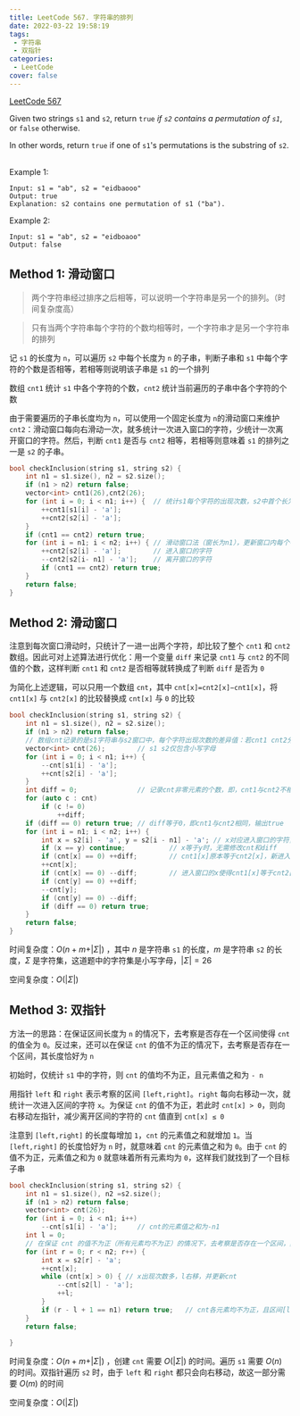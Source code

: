 ```yaml
---
title: LeetCode 567. 字符串的排列
date: 2022-03-22 19:58:19
tags: 
 - 字符串
 - 双指针
categories:
 - LeetCode
cover: false
---
```


[LeetCode 567](https://leetcode-cn.com/problems/permutation-in-string/)

Given two strings `s1` and `s2`, return `true` *if `s2` contains a permutation of `s1`*, or `false` otherwise.

In other words, return `true` if one of `s1`'s permutations is the substring of `s2`.
 

Example 1:

    Input: s1 = "ab", s2 = "eidbaooo"
    Output: true
    Explanation: s2 contains one permutation of s1 ("ba").


Example 2:

    Input: s1 = "ab", s2 = "eidboaoo"
    Output: false



## Method 1: 滑动窗口
> 两个字符串经过排序之后相等，可以说明一个字符串是另一个的排列。（时间复杂度高）

> 只有当两个字符串每个字符的个数均相等时，一个字符串才是另一个字符串的排列

记 `s1` 的长度为 `n`，可以遍历 `s2` 中每个长度为 `n` 的子串，判断子串和 `s1` 中每个字符的个数是否相等，若相等则说明该子串是 `s1` 的一个排列

数组 `cnt1` 统计 `s1` 中各个字符的个数，`cnt2` 统计当前遍历的子串中各个字符的个数

由于需要遍历的子串长度均为 `n`，可以使用一个固定长度为 `n`的滑动窗口来维护 `cnt2`：滑动窗口每向右滑动一次，就多统计一次进入窗口的字符，少统计一次离开窗口的字符。然后，判断 `cnt1`​ 是否与 `cnt2` ​相等，若相等则意味着 `s1` 的排列之一是 `s2` 的子串。

```cpp
bool checkInclusion(string s1, string s2) {
    int n1 = s1.size(), n2 = s2.size();
    if (n1 > n2) return false;
    vector<int> cnt1(26),cnt2(26);
    for (int i = 0; i < n1; i++) {  // 统计s1每个字符的出现次数，s2中首个长为n1子串每个字符的出现次数
        ++cnt1[s1[i] - 'a'];
        ++cnt2[s2[i] - 'a'];
    }
    if (cnt1 == cnt2) return true;
    for (int i = n1; i < n2; i++) { // 滑动窗口法（窗长为n1），更新窗口内每个字符的出现次数
        ++cnt2[s2[i] - 'a'];        // 进入窗口的字符
        --cnt2[s2[i- n1] - 'a'];    // 离开窗口的字符
        if (cnt1 == cnt2) return true;
    }
    return false;
}
```

## Method 2: 滑动窗口
注意到每次窗口滑动时，只统计了一进一出两个字符，却比较了整个 `cnt1` 和 `cnt2` 数组。因此可对上述算法进行优化：用一个变量 `diff` 来记录 `cnt1` 与 `cnt2` 的不同值的个数，这样判断 `cnt1` 和 `cnt2` 是否相等就转换成了判断 `diff` 是否为 `0`

为简化上述逻辑，可以只用一个数组 `cnt`，其中 `cnt[x]=cnt2[x]−cnt1[x]`，将 `cnt1[x]` 与 `cnt2[x]` 的比较替换成 `cnt[x]` 与 `0` 的比较

```cpp
bool checkInclusion(string s1, string s2) {
    int n1 = s1.size(), n2 = s2.size();
    if (n1 > n2) return false;
    // 数组cnt记录的是s1字符串与s2窗口中，每个字符出现次数的差异值：若cnt1 cnt2分别记录s1字符串与s2窗口中每个字符出现次数，则cnt=cnt2-cnt1
    vector<int> cnt(26);        // s1 s2仅包含小写字母
    for (int i = 0; i < n1; i++) {
        --cnt[s1[i] - 'a'];
        ++cnt[s2[i] - 'a'];
    }
    int diff = 0;               // 记录cnt非零元素的个数，即，cnt1与cnt2不相等元素的个数
    for (auto c : cnt)
        if (c != 0)
            ++diff;
    if (diff == 0) return true; // diff等于0，即cnt1与cnt2相同，输出true
    for (int i = n1; i < n2; i++) {
        int x = s2[i] - 'a', y = s2[i - n1] - 'a'; // x对应进入窗口的字符，y对应离开窗口的字符
        if (x == y) continue;           // x等于y时，无需修改cnt和diff
        if (cnt[x] == 0) ++diff;        // cnt1[x]原本等于cnt2[x]，新进入的x导致diff加1
        ++cnt[x];
        if (cnt[x] == 0) --diff;        // 进入窗口的x使得cnt1[x]等于cnt2[x]，故diff减1（该if语句是上一条if语句是互斥的）
        if (cnt[y] == 0) ++diff;
        --cnt[y];
        if (cnt[y] == 0) --diff;
        if (diff == 0) return true;
    }
    return false;
}
```

时间复杂度：$O(n + m + \vert \Sigma \vert)$ ，其中 $n$ 是字符串 `s1` 的长度，$m$ 是字符串 `s2` 的长度，$\Sigma$ 是字符集，这道题中的字符集是小写字母，$\vert \Sigma \vert =26$

空间复杂度：$O(\vert \Sigma \vert)$


## Method 3: 双指针

方法一的思路：在保证区间长度为 `n` 的情况下，去考察是否存在一个区间使得 `cnt` 的值全为 `0`。反过来，还可以在保证 `cnt` 的值不为正的情况下，去考察是否存在一个区间，其长度恰好为 `n`

初始时，仅统计 `s1` 中的字符，则 `cnt` 的值均不为正，且元素值之和为 `- n`

用指针 `left` 和 `right` 表示考察的区间 `[left,right]`。`right` 每向右移动一次，就统计一次进入区间的字符 `x`。为保证 `cnt` 的值不为正，若此时 `cnt[x] > 0`，则向右移动左指针，减少离开区间的字符的 `cnt` 值直到 `cnt[x] ≤ 0`

注意到 `[left,right]` 的长度每增加 `1`，`cnt` 的元素值之和就增加 `1`。当 `[left,right]` 的长度恰好为 `n` 时，就意味着 `cnt` 的元素值之和为 `0`。由于 `cnt` 的值不为正，元素值之和为 `0` 就意味着所有元素均为 `0`，这样我们就找到了一个目标子串

```cpp
bool checkInclusion(string s1, string s2) {
    int n1 = s1.size(), n2 =s2.size();
    if (n1 > n2) return false;
    vector<int> cnt(26);
    for (int i = 0; i < n1; i++)
        --cnt[s1[i] - 'a'];     // cnt的元素值之和为-n1
    int l = 0;
    // 在保证 cnt 的值不为正（所有元素均不为正）的情况下，去考察是否存在一个区间，其长度恰好为 n1
    for (int r = 0; r < n2; r++) {
        int x = s2[r] - 'a';
        ++cnt[x];
        while (cnt[x] > 0) { // x出现次数多，l右移，并更新cnt
            --cnt[s2[l] - 'a'];
            ++l;
        }
        if (r - l + 1 == n1) return true;   // cnt各元素均不为正，且区间[l,r]长度刚好为n1，找到目标
    }
    return false;
    
}
```


时间复杂度：$O(n + m + \vert \Sigma \vert)$ ，创建 `cnt` 需要 $O(\vert \Sigma \vert)$ 的时间。遍历 `s1` 需要 $O(n)$ 的时间。双指针遍历 `s2` 时，由于 `left` 和 `right` 都只会向右移动，故这一部分需要 $O(m)$ 的时间

空间复杂度：$O(\vert \Sigma \vert)$
